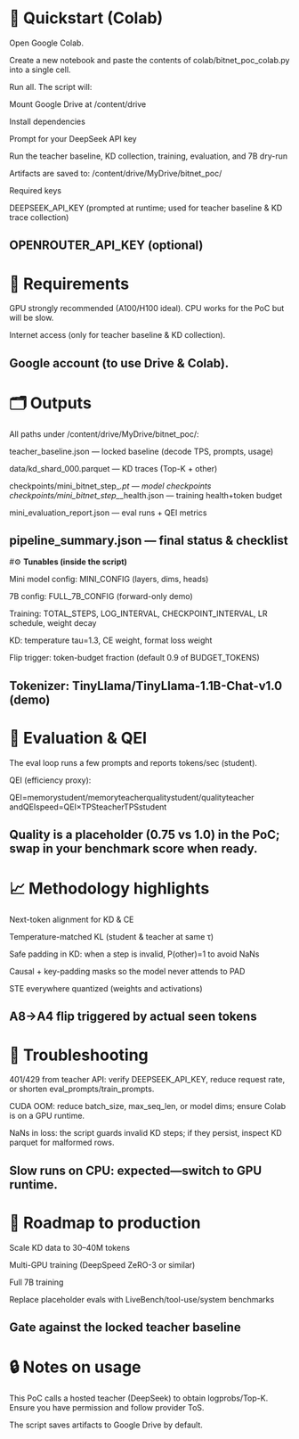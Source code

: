 # 🚀 __Quickstart (Colab)__

Open Google Colab.

Create a new notebook and paste the contents of colab/bitnet_poc_colab.py into a single cell.

Run all. The script will:

Mount Google Drive at /content/drive

Install dependencies

Prompt for your DeepSeek API key

Run the teacher baseline, KD collection, training, evaluation, and 7B dry-run

Artifacts are saved to:
/content/drive/MyDrive/bitnet_poc/

Required keys

DEEPSEEK_API_KEY (prompted at runtime; used for teacher baseline & KD trace collection)

OPENROUTER_API_KEY (optional)
--------------------------------------------------------------------------------------------
# 🧰 __Requirements__

GPU strongly recommended (A100/H100 ideal). CPU works for the PoC but will be slow.

Internet access (only for teacher baseline & KD collection).

Google account (to use Drive & Colab).
--------------------------------------------------------------------------------------------
# 🗂 __Outputs__

All paths under /content/drive/MyDrive/bitnet_poc/:

teacher_baseline.json — locked baseline (decode TPS, prompts, usage)

data/kd_shard_000.parquet — KD traces (Top-K + other)

checkpoints/mini_bitnet_step_*.pt — model checkpoints
checkpoints/mini_bitnet_step_*_health.json — training health+token budget

mini_evaluation_report.json — eval runs + QEI metrics

pipeline_summary.json — final status & checklist
-------------------------------------------------------------------------------------------
#⚙️ __Tunables (inside the script)__

Mini model config: MINI_CONFIG (layers, dims, heads)

7B config: FULL_7B_CONFIG (forward-only demo)

Training: TOTAL_STEPS, LOG_INTERVAL, CHECKPOINT_INTERVAL, LR schedule, weight decay

KD: temperature tau=1.3, CE weight, format loss weight

Flip trigger: token-budget fraction (default 0.9 of BUDGET_TOKENS)

Tokenizer: TinyLlama/TinyLlama-1.1B-Chat-v1.0 (demo)
------------------------------------------------------------------------------------------
# 🧪 __Evaluation & QEI__

The eval loop runs a few prompts and reports tokens/sec (student).

QEI (efficiency proxy):


QEI=memorystudent​/memoryteacher​qualitystudent​/qualityteacher​​andQEIspeed​=QEI×TPSteacher​TPSstudent​


Quality is a placeholder (0.75 vs 1.0) in the PoC; swap in your benchmark score when ready.
-------------------------------------------------------------------------------------------
# 📈 __Methodology highlights__

Next-token alignment for KD & CE

Temperature-matched KL (student & teacher at same τ)

Safe padding in KD: when a step is invalid, P(other)=1 to avoid NaNs

Causal + key-padding masks so the model never attends to PAD

STE everywhere quantized (weights and activations)

A8→A4 flip triggered by actual seen tokens
------------------------------------------------------------------------------------------
# 🧯 __Troubleshooting__

401/429 from teacher API: verify DEEPSEEK_API_KEY, reduce request rate, or shorten eval_prompts/train_prompts.

CUDA OOM: reduce batch_size, max_seq_len, or model dims; ensure Colab is on a GPU runtime.

NaNs in loss: the script guards invalid KD steps; if they persist, inspect KD parquet for malformed rows.

Slow runs on CPU: expected—switch to GPU runtime.
-----------------------------------------------------------------------------------------
# 🧭 __Roadmap to production__

Scale KD data to 30–40M tokens

Multi-GPU training (DeepSpeed ZeRO-3 or similar)

Full 7B training

Replace placeholder evals with LiveBench/tool-use/system benchmarks

Gate against the locked teacher baseline
----------------------------------------------------------------------------------------
# 🔒 __Notes on usage__

This PoC calls a hosted teacher (DeepSeek) to obtain logprobs/Top-K. Ensure you have permission and follow provider ToS.

The script saves artifacts to Google Drive by default.
